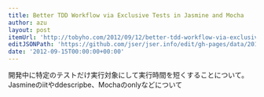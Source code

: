 ```yaml
---
title: Better TDD Workflow via Exclusive Tests in Jasmine and Mocha
author: azu
layout: post
itemUrl: 'http://tobyho.com/2012/09/12/better-tdd-workflow-via-exclusive-tests-in-jasmine-and-mocha/'
editJSONPath: 'https://github.com/jser/jser.info/edit/gh-pages/data/2012/09/index.json'
date: '2012-09-15T00:00:00+00:00'
---
```

開発中に特定のテストだけ実行対象にして実行時間を短くすることについて。
Jasmineのiitやddescripbe、Mochaのonlyなどについて
